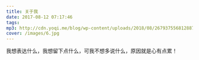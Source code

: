 ```yaml
---
title: 关于我
date: 2017-08-12 07:17:46
tags: 
mp3: http://cdn.yoqi.me/blog/wp-content/uploads/2018/08/2679375568128871942_hd.mp3
cover: /images/6.jpg
---
```


我想表达什么，我想留下点什么，可我不想多说什么，原因就是心有点累！